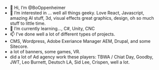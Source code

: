 - 👋 Hi, I’m @BoOppenheimer
- 👀 I’m interested in ... well all things geeky. Love React, Javascript, amazing AI stuff, 3d, visual effects great graphics, design, oh so much stuff to little time.
- 🌱 I’m currently learning..., C#, Unity, CNC  
- 📫 I've done well a lot of different types of projects. 
- CMS, Wordpress, Adobe Exeriance Manager AEM, Drupal, and some Sitecore.
- a lot of banners, some games, VR. 
- did a lot of Ad agency work these players: TBWA / Chiat Day, Goodby, JWT, Leo Burnett, Deutsch LA, Sid Lee, Crispen, well a lot.



<!---
BoOppenheimer/BoOppenheimer is a ✨ special ✨ repository because its `README.md` (this file) appears on your GitHub profile.
You can click the Preview link to take a look at your changes.
--->
